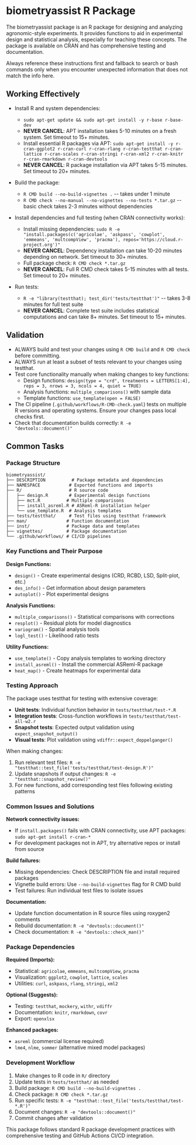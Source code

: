 # biometryassist R Package

The biometryassist package is an R package for designing and analyzing agronomic-style experiments. It provides functions to aid in experimental design and statistical analysis, especially for teaching these concepts. The package is available on CRAN and has comprehensive testing and documentation.

Always reference these instructions first and fallback to search or bash commands only when you encounter unexpected information that does not match the info here.

## Working Effectively

- Install R and system dependencies:
  - `sudo apt-get update && sudo apt-get install -y r-base r-base-dev`
  - **NEVER CANCEL**: APT installation takes 5-10 minutes on a fresh system. Set timeout to 15+ minutes.
  - Install essential R packages via APT: `sudo apt-get install -y r-cran-ggplot2 r-cran-curl r-cran-rlang r-cran-testthat r-cran-lattice r-cran-scales r-cran-stringi r-cran-xml2 r-cran-knitr r-cran-rmarkdown r-cran-devtools`
  - **NEVER CANCEL**: R package installation via APT takes 5-15 minutes. Set timeout to 20+ minutes.

- Build the package:
  - `R CMD build --no-build-vignettes .` -- takes under 1 minute
  - `R CMD check --no-manual --no-vignettes --no-tests *.tar.gz` -- basic check takes 2-3 minutes without dependencies

- Install dependencies and full testing (when CRAN connectivity works):
  - Install missing dependencies: `sudo R -e "install.packages(c('agricolae', 'askpass', 'cowplot', 'emmeans', 'multcompView', 'pracma'), repos='https://cloud.r-project.org')"`
  - **NEVER CANCEL**: Dependency installation can take 10-20 minutes depending on network. Set timeout to 30+ minutes.
  - Full package check: `R CMD check *.tar.gz`
  - **NEVER CANCEL**: Full R CMD check takes 5-15 minutes with all tests. Set timeout to 20+ minutes.

- Run tests:
  - `R -e "library(testthat); test_dir('tests/testthat')"` -- takes 3-8 minutes for full test suite
  - **NEVER CANCEL**: Complete test suite includes statistical computations and can take 8+ minutes. Set timeout to 15+ minutes.

## Validation

- ALWAYS build and test your changes using `R CMD build` and `R CMD check` before committing.
- ALWAYS run at least a subset of tests relevant to your changes using testthat.
- Test core functionality manually when making changes to key functions:
  - Design functions: `design(type = "crd", treatments = LETTERS[1:4], reps = 3, nrows = 3, ncols = 4, quiet = TRUE)`
  - Analysis functions: `multiple_comparisons()` with sample data
  - Template functions: `use_template(open = FALSE)`
- The CI pipeline (`.github/workflows/R-CMD-check.yaml`) tests on multiple R versions and operating systems. Ensure your changes pass local checks first.
- Check that documentation builds correctly: `R -e "devtools::document()"`

## Common Tasks

### Package Structure
```
biometryassist/
├── DESCRIPTION          # Package metadata and dependencies
├── NAMESPACE           # Exported functions and imports
├── R/                  # R source code
│   ├── design.R        # Experimental design functions
│   ├── mct.R          # Multiple comparisons
│   ├── install_asreml.R # ASReml-R installation helper
│   └── use_template.R  # Analysis templates
├── tests/testthat/     # Test files using testthat framework
├── man/               # Function documentation
├── inst/              # Package data and templates
├── vignettes/         # Package documentation
└── .github/workflows/ # CI/CD pipelines
```

### Key Functions and Their Purpose

**Design Functions:**
- `design()` - Create experimental designs (CRD, RCBD, LSD, Split-plot, etc.)
- `des_info()` - Get information about design parameters
- `autoplot()` - Plot experimental designs

**Analysis Functions:**
- `multiple_comparisons()` - Statistical comparisons with corrections
- `resplot()` - Residual plots for model diagnostics
- `variogram()` - Spatial analysis tools
- `logl_test()` - Likelihood ratio tests

**Utility Functions:**
- `use_template()` - Copy analysis templates to working directory
- `install_asreml()` - Install the commercial ASReml-R package
- `heat_map()` - Create heatmaps for experimental data

### Testing Approach

The package uses testthat for testing with extensive coverage:
- **Unit tests**: Individual function behavior in `tests/testthat/test-*.R`
- **Integration tests**: Cross-function workflows in `tests/testthat/test-all-w2.r`
- **Snapshot tests**: Expected output validation using `expect_snapshot_output()`
- **Visual tests**: Plot validation using `vdiffr::expect_doppelganger()`

When making changes:
1. Run relevant test files: `R -e "testthat::test_file('tests/testthat/test-design.R')"`
2. Update snapshots if output changes: `R -e "testthat::snapshot_review()"`
3. For new functions, add corresponding test files following existing patterns

### Common Issues and Solutions

**Network connectivity issues:**
- If `install.packages()` fails with CRAN connectivity, use APT packages: `sudo apt-get install r-cran-*`
- For development packages not in APT, try alternative repos or install from source

**Build failures:**
- Missing dependencies: Check DESCRIPTION file and install required packages
- Vignette build errors: Use `--no-build-vignettes` flag for R CMD build
- Test failures: Run individual test files to isolate issues

**Documentation:**
- Update function documentation in R source files using roxygen2 comments
- Rebuild documentation: `R -e "devtools::document()"`
- Check documentation: `R -e "devtools::check_man()"`

### Package Dependencies

**Required (Imports):**
- Statistical: `agricolae`, `emmeans`, `multcompView`, `pracma`
- Visualization: `ggplot2`, `cowplot`, `lattice`, `scales`
- Utilities: `curl`, `askpass`, `rlang`, `stringi`, `xml2`

**Optional (Suggests):**
- Testing: `testthat`, `mockery`, `withr`, `vdiffr`
- Documentation: `knitr`, `rmarkdown`, `covr`
- Export: `openxlsx`

**Enhanced packages:**
- `asreml` (commercial license required)
- `lme4`, `nlme`, `sommer` (alternative mixed model packages)

### Development Workflow

1. Make changes to R code in `R/` directory
2. Update tests in `tests/testthat/` as needed
3. Build package: `R CMD build --no-build-vignettes .`
4. Check package: `R CMD check *.tar.gz`
5. Run specific tests: `R -e "testthat::test_file('tests/testthat/test-*.R')"`
6. Document changes: `R -e "devtools::document()"`
7. Commit changes after validation

This package follows standard R package development practices with comprehensive testing and GitHub Actions CI/CD integration.